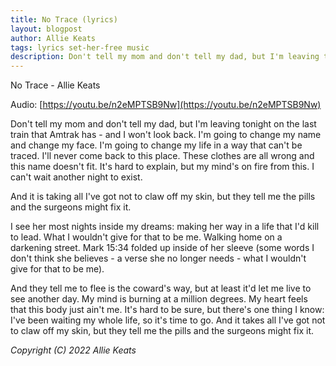 ```yaml
---
title: No Trace (lyrics)
layout: blogpost
author: Allie Keats
tags: lyrics set-her-free music
description: Don't tell my mom and don't tell my dad, but I'm leaving tonight on the last train that Amtrak has [...]
---
```


No Trace - Allie Keats

Audio: [https://youtu.be/n2eMPTSB9Nw](https://youtu.be/n2eMPTSB9Nw)

Don't tell my mom and don't tell my dad, but I'm leaving tonight on the last train that Amtrak has - and I won't look back. I'm going to change my name and change my face. I'm going to change my life in a way that can't be traced. I'll never come back to this place. These clothes are all wrong and this name doesn't fit. It's hard to explain, but my mind's on fire from this. I can't wait another night to exist.

And it is taking all I've got not to claw off my skin, but they tell me the pills and the surgeons might fix it.

I see her most nights inside my dreams: making her way in a life that I'd kill to lead. What I wouldn't give for that to be me. Walking home on a darkening street. Mark 15:34 folded up inside of her sleeve (some words I don't think she believes - a verse she no longer needs - what I wouldn't give for that to be me).

And they tell me to flee is the coward's way, but at least it'd let me live to see another day. My mind is burning at a million degrees. My heart feels that this body just ain't me. It's hard to be sure, but there's one thing I know: I've been waiting my whole life, so it's time to go. And it takes all I've got not to claw off my skin, but they tell me the pills and the surgeons might fix it.

*Copyright (C) 2022 Allie Keats*
